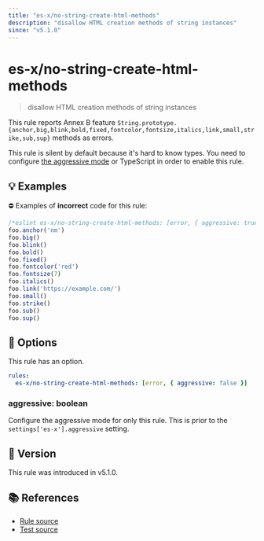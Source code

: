 ```yaml
---
title: "es-x/no-string-create-html-methods"
description: "disallow HTML creation methods of string instances"
since: "v5.1.0"
---
```


# es-x/no-string-create-html-methods
> disallow HTML creation methods of string instances

This rule reports Annex B feature `String.prototype.{anchor,big,blink,bold,fixed,fontcolor,fontsize,italics,link,small,strike,sub,sup}` methods as errors.

This rule is silent by default because it's hard to know types. You need to configure [the aggressive mode](../#the-aggressive-mode) or TypeScript in order to enable this rule.

## 💡 Examples

⛔ Examples of **incorrect** code for this rule:

<eslint-playground type="bad">

```js
/*eslint es-x/no-string-create-html-methods: [error, { aggressive: true }] */
foo.anchor('nm')
foo.big()
foo.blink()
foo.bold()
foo.fixed()
foo.fontcolor('red')
foo.fontsize(7)
foo.italics()
foo.link('https://example.com/')
foo.small()
foo.strike()
foo.sub()
foo.sup()
```

</eslint-playground>

## 🔧 Options

This rule has an option.

```yml
rules:
  es-x/no-string-create-html-methods: [error, { aggressive: false }]
```

### aggressive: boolean

Configure the aggressive mode for only this rule.
This is prior to the `settings['es-x'].aggressive` setting.

## 🚀 Version

This rule was introduced in v5.1.0.

## 📚 References

- [Rule source](https://github.com/eslint-community/eslint-plugin-es-x/blob/master/lib/rules/no-string-create-html-methods.js)
- [Test source](https://github.com/eslint-community/eslint-plugin-es-x/blob/master/tests/lib/rules/no-string-create-html-methods.js)
